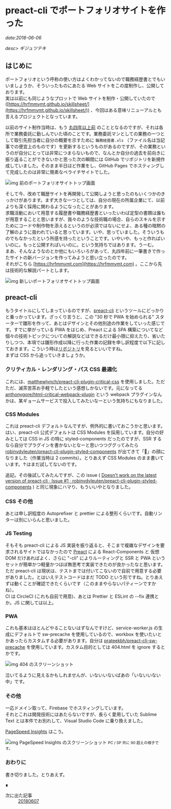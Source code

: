 # preact-cli でポートフォリオサイトを作った

*date:2018-06-06*

*desc> ギジュツテキ*

## はじめに
ポートフォリオという呼称の使い方はよくわかってないので職務経歴書とでもいいましょうか、そういったものにあたる Web サイトをこの度制作し、公開しております。  
実は以前にも同じようなプロットで Web サイトを制作・公開していたので ([https://hrfmmymt.github.io/skillsheet/](https://hrfmmymt.github.io/skillsheet/)) 、今回はある意味リニューアルとも言えるプロジェクトとなっています。

以前のサイト制作当時は、もう [丸四年以上前](https://github.com/hrfmmymt/skillsheet/commit/dba37d68e2c749707a85f86215f9a5e456c20cfb) のこととなるのですが、それは各所で業務委託に勤しんでいた頃のことです。業務委託マンとしての業務の一つとして取引先担当者に自分の概要を示すために `職務経歴書.xls` （ファイル名は当記事での便宜上のものです）を更新するというものがあるのですが、その業務というのが自分にとっては非常につまらないもので、なんとか自分の過去を前向きに振り返ることができないかと思った次の瞬間には GitHub でリポジトリを新規作成していました。そのまま半日ほど作業をし、GitHub Pages でホスティングして完成したのは非常に簡素なペライチサイトでした。

![img 前のポートフォリオサイトトップ画面](https://lh3.googleusercontent.com/pw/AM-JKLUtWcRJbYmjeiJmY0sWJj8VoJdmWacLwB6pcaj6hzdi4lOjZN_1copVsnqHmCI45yfTIANNnlgvRLe-0KjTj59snRpiH9UXXFda5h2geGEvE_LL6k8trCFvMCD3f-ISqdlL8SwUzsMlrzFpiHtBEtcaRg=w700-h444)

そして今、改めて職歴サイトを再開発して公開しようと思ったのもいくつかのきっかけがあります。まず大きな一つとしては、自分の現在の所属企業にて、以前よりも深く採用に関わるようになったことがあります。  
求職活動において用意する履歴書や職務経歴書といったいわば定型の書類は誰もが用意することと思いますが、我々のような技術職の場合、自らのスキルを示すためにコードや制作物を添えるというのが必須ではないにせよ、ある種の暗黙の了解のように扱われていると思っています。いや、思っていました。そういうものでもなかったという所感を持ったということです。いやいや、もっと作ればいいのに。もっと公開すればいいのに。という気持ちではあります。うーむ。  
まあ、そんなようなのとか他にもいろいろがあって、丸四年前に一筆書きで作ったサイトの新バージョンを作ってみようと思い立ったのです。  
それがこちら [https://hrfmmymt.com](https://hrfmmymt.com) 。ここから先は技術的な解説パートとします。

![img 新しいポートフォリオサイトトップ画面](https://lh3.googleusercontent.com/pw/AM-JKLVa82hmjbyusAvjdLR4kwVF2kK6HztXalvnp9LcqkbJ7KrtGqpvXvv2js5f9Asb2qUVkte8VAFBM4aYDYliQoQrFfGQHy0NBO-RVeYs1spfwPVGRGXLMwG-HvOOjKV9fKLdmYrk6nP2d3v7z1stRTH_Zw=w700-h388)

## preact-cli
もうタイトルにしてしまっているのですが、[preact-cli](https://github.com/developit/preact-cli) というツールにどっかりと乗っかっています。ざっくり言うと、この "30 秒で PWA を始められる" スターターで雛形を作って、あとはデザインとその他別途の作業をしていった感じです。すでに挙がっている PWA をはじめ、Preact による SPA 構築についてなど個々の技術トピックについての解説などはできるだけ最小限に抑えたり、省いたりしつつ、本項では雛形作成以降に行った作業の記録を申し訳程度で以下に記しておきます。こういう時は[リポジトリ](https://github.com/hrfmmymt/portfolio)を見るといいですね。  
まずは CSS から追っていきましょうか。

### クリティカル・レンダリング・パス CSS 最適化
これには、[matthewlynch/preact-cli-plugin-critical-css](https://github.com/matthewlynch/preact-cli-plugin-critical-css) を使用しました。ただただ、滅茶苦茶お手軽でしたという感想しかないです。元になってる [anthonygore/html-critical-webpack-plugin](https://github.com/anthonygore/html-critical-webpack-plugin) という webpack プラグインなんかは、某ギョームサービスで投入してみたいなーという気持ちにもなりました。

### CSS Modules
これは preact-cli デフォルトなんですが、例外的に書いておこうかと思います。はい、preact-cli 公式デフォルトは CSS Modules を採用しています。自分の好みとしては CSS in JS の特に styled-components だったのですが、SSR するなら自分でプラグインを書かないとなーと思いつつググってみたら [robinvdvleuten/preact-cli-plugin-styled-components](https://github.com/robinvdvleuten/preact-cli-plugin-styled-components) が出てきて「🤔」の顔になりました（作業当時は 2 commits）。とりあえず CSS Modules のまま書いています。↑はまだ試してないのです。

追記。その後試してみたんですが、この issue ( [Doesn&#39;t work on the latest version of preact-cli · Issue #1 · robinvdvleuten/preact-cli-plugin-styled-components](https://github.com/robinvdvleuten/preact-cli-plugin-styled-components/issues/1) ) と同じ現象にハマり、もういいやとなりました。

### CSS その他
あとは申し訳程度の Autoprefixer と prettier による整形くらいです。自動リンターは別にいらんと思いました。

### JS Testing
そもそも preact-cli による JS 実装を振り返ると、そこまで複雑なデザインを要求されるサイトではなかったので [Preact](https://preactjs.com/) による React-Components と 仮想 DOM だけあればよく、さらに "-cli" によりルーティングと SSR と PWA というセットが簡単かつ軽量かつほぼ無思考で実装できたのが良かったなと思います。  
ただ preact-cli は現状は、テストまでは付いてこないので自前で用意する必要がありました。とはいえテストコードはまだ TODO という形ですね。とりあえずは動くことが確認できたくらいです（このままやらないパティーンですかね）。  
CI は CircleCI (これも自前で用意)、あとは Prettier と ESLint の --fix 連携とか。JS に関しては以上。

### PWA
これも基本はほとんどやることないはずなんですけど、service-worker.js の生成にデフォルトで sw-precache を使用しているので、workbox を使いたいとかあったらカスタムする必要があります。自分は [prateekbh/preact-cli-sw-precache](https://github.com/prateekbh/preact-cli-sw-precache) を使用しています。カスタム目的としては 404.html を ignore するとかです。

![img 404 のスクリーンショット](https://lh3.googleusercontent.com/pw/AM-JKLWGOhjFMHZ8ugMIqNcdd_APNv9895c-2Fx4yW6jOgrQsnzxB-c1LIk2NtWB9otyd61rd3FaJKyk_Gi7xBcJsAL5rBdlsNOj7jyFRMdqa5e_vowvlzrzQ3-ejsmrstj0zvTWc9JTZ8RJo-o_-vW_C4LJGA=w700-h474)

泣いてるように見えるかもしれませんが、いないいないばあの「いないいない中」です。

### その他
一応ドメイン取って、Firebase でホスティングしています。  
それとこれは開発技術にはあたらないですが、長らく愛用していた Sublime Text とは本件でお別れして、Visual Studio Code に乗り換えました。

[PageSpeed Insights](https://developers.google.com/speed/pagespeed/insights/?hl=ja&url=https%3A%2F%2Fhrfmmymt.com) はこう。

![img PageSpeed Insights のスクリーンショット](https://lh3.googleusercontent.com/pw/AM-JKLVrWtK5niGCEoCmzEcjZ1liZ1yKmSOqSbsFbf05wbd-_kL49pBT3Zk5yzQAHxE2QCJDUGWFoLmFArtTAWJxT0M688WX3nRz8XwwBEgtEa4hOhikLGt-uoyKsE2Xy4sK3-XAEPe7dA5VoTGARkN5-XCa6w=w700-h445)
<small>PC / SP 共に 90 超えの様子です。</small>

### おわりに
書き切りました。とりあえず。
<footer class="post-footer">&#8718;</footer><nav class="post-recent"><dl><dt>次に出た記事</dt><dd><a href="20180607">20180607</a></dd></dl></nav>